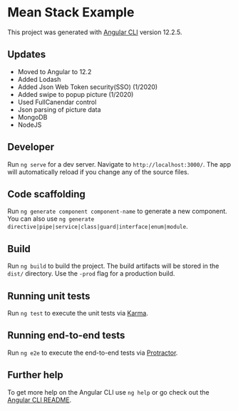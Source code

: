 # Mean Stack Example

This project was generated with [Angular CLI](https://github.com/angular/angular-cli) version 12.2.5.

## Updates 

- Moved to Angular to 12.2
- Added Lodash
- Added Json Web Token security(SSO) (1/2020)
- Added swipe to popup picture (1/2020)
- Used FullCanendar control
- Json parsing of picture data
- MongoDB
- NodeJS

## Developer
Run `ng serve` for a dev server. Navigate to `http://localhost:3000/`. The app will automatically reload if you change any of the source files.

## Code scaffolding

Run `ng generate component component-name` to generate a new component. You can also use `ng generate directive|pipe|service|class|guard|interface|enum|module`.

## Build

Run `ng build` to build the project. The build artifacts will be stored in the `dist/` directory. Use the `-prod` flag for a production build.

## Running unit tests

Run `ng test` to execute the unit tests via [Karma](https://karma-runner.github.io).

## Running end-to-end tests

Run `ng e2e` to execute the end-to-end tests via [Protractor](http://www.protractortest.org/).

## Further help

To get more help on the Angular CLI use `ng help` or go check out the [Angular CLI README](https://github.com/angular/angular-cli/blob/master/README.md).

